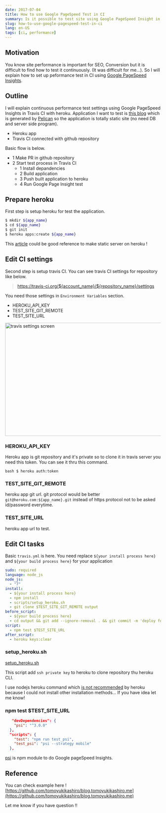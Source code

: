 ```yaml
---
date: 2017-07-04
title: How to use Google PageSpeed Test in CI
summary: Is it possible to test site using Google PageSpeed Insight in CI ? The answer is YES!
slug: how-to-use-google-pagespeed-test-in-ci
lang: en-US
tags: [ci, performance]
---
```


## Motivation

You know site performance is important for SEO, Conversion but it is difficult to find how to test it continuously. (It was difficult for me...).
So I will explain how to set up peformance test in CI using [Google PageSpeed Insights](https://developers.google.com/speed/pagespeed/insights/).

## Outline

I will explain continuous performance test settings using Google PageSpeed Insights in Travis CI with heroku.
Application I want to test is [this blog](https://blog.tomoyukikashiro.me) which is generated by [Pelican](https://blog.getpelican.com/) so the application is totally static site (no need DB and server side program).

- Heroku app
- Travis CI connected with github repository

Basic flow is below.

- 1 Make PR in github repository
- 2 Start test process in Travis CI
    - 1 Install depandencies
    - 2 Build application
    - 3 Push built application to heroku
    - 4 Run Google Page Insight test 

## Prepare heroku

First step is setup heroku for test the application.

```bash
$ mkdir ${app_name}
$ cd ${app_name}
$ git init
$ heroku apps:create ${app_name}
```

This [article](http://blog.teamtreehouse.com/deploy-static-site-heroku) could be good reference to make static server on heroku !

## Edit CI settings

Second step is setup travis CI.
You can see travis CI settings for repository like below.

> https://travis-ci.org/${account_name}/${repository_name}/settings

You need those settings in `Environment Variables` section.

- HEROKU_API_KEY
- TEST_SITE_GIT_REMOTE
- TEST_SITE_URL

<img src="https://i.gyazo.com/87e20559c8cb8e514c1eedff9925d5b6.png" alt="travis settings screen" width="1673" height="366" layout="responsive">

### HEROKU_API_KEY

Heroku app is git repository and it's private so to clone it in travis server you need this token.
You can see it thru this command.

``bash
$ heroku auth:token
``

### TEST_SITE_GIT_REMOTE

heroku app git url. git protocol would be better `git@heroku.com:${app_name}.git` instead of https protocol not to be asked id/password everytime.

### TEST_SITE_URL

heroku app url to test.


## Edit CI tasks

Basic `travis.yml` is here.
You need replace `${your install process here}` and `${your build process here}` for your application

```yml
sudo: required
language: node_js
node_js:
  - "7"
install:
  - ${your install process here}
  - npm install
  - scripts/setup_heroku.sh
  - git clone $TEST_SITE_GIT_REMOTE output
before_script:
  - ${your build process here}
  - cd output && git add --ignore-removal . && git commit -m 'deploy for test' && git push origin master -f && cd -
script:
  - npm test $TEST_SITE_URL
after_script:
  - heroku keys:clear
```

### setup_heroku.sh

[setup_heroku.sh](https://github.com/tomoyukikashiro/blog.tomoyukikashiro.me/blob/master/scripts/setup_heroku.sh)

This script add `ssh private key` to heroku to clone repository thu heroku CLI.

I use nodejs heroku command which [is not recommended](https://devcenter.heroku.com/articles/heroku-cli#npm-version) by heroku because I could not install other installation methods...
If you have idea let me know!

### npm test $TEST_SITE_URL

```json
   "devDependencies": {
    "psi": "^3.0.0"
  }, 
  "scripts": {
    "test": "npm run test_psi",
    "test_psi": "psi --strategy mobile"
  },
```

[psi](https://github.com/addyosmani/psi) is npm module to do Google pageSpeed Insights.

## Reference

You can check example here !
[https://github.com/tomoyukikashiro/blog.tomoyukikashiro.me](https://github.com/tomoyukikashiro/blog.tomoyukikashiro.me)

Let me know if you have question !!
